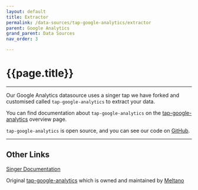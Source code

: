 ```yaml
---
layout: default
title: Extractor
permalink: /data-sources/tap-google-analytics/extractor
parent: Google Analytics
grand_parent: Data Sources
nav_order: 3

---
```


# {{page.title}}

---

Our Google Analytics datasource uses a singer tap we have forked and customised called `tap-google-analytics` to extract your data. 

You can find documentation about `tap-google-analytics` on the [tap-google-analytics]({{site.baseurl}}/datasources/tap-google-analytics) overview page.

`tap-google-analytics` is open source, and you can see our code on [GitHub](https://github.com/Matatika/tap-google-analytics).

---

## Other Links

[Singer Documentation](https://github.com/singer-io/getting-started)

Original [tap-google-analytics](https://gitlab.com/meltano/tap-google-analytics) which is owned and maintained by [Meltano](https://meltano.com/)
